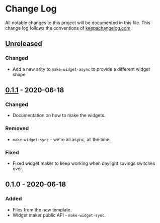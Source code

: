 # Change Log
All notable changes to this project will be documented in this file. This change log follows the conventions of [keepachangelog.com](http://keepachangelog.com/).

## [Unreleased]
### Changed
- Add a new arity to `make-widget-async` to provide a different widget shape.

## [0.1.1] - 2020-06-18
### Changed
- Documentation on how to make the widgets.

### Removed
- `make-widget-sync` - we're all async, all the time.

### Fixed
- Fixed widget maker to keep working when daylight savings switches over.

## 0.1.0 - 2020-06-18
### Added
- Files from the new template.
- Widget maker public API - `make-widget-sync`.

[Unreleased]: https://github.com/your-name/svitava_lab/compare/0.1.1...HEAD
[0.1.1]: https://github.com/your-name/svitava_lab/compare/0.1.0...0.1.1
